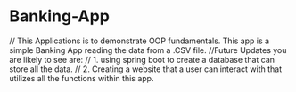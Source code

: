 # Banking-App

// This Applications is to demonstrate OOP fundamentals. This app is a simple Banking App reading the data from a .CSV file.
//Future Updates you are likely to see are: 
//    1. using spring boot to create a database that can store all the data.
//    2. Creating a website that a user can interact with that utilizes all the functions within this app. 
